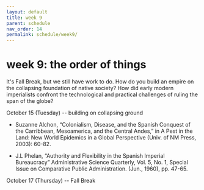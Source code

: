 ```yaml
---
layout: default
title: week 9
parent: schedule
nav_order: 14
permalink: schedule/week9/
---
```


# week 9: the order of things


It's Fall Break, but we still have work to do. How do you build an empire on
the collapsing foundation of native society? How did early modern imperialists
confront the technological and practical challenges of ruling the span of the
globe?



October 15 (Tuesday) -- building on collapsing ground

* Suzanne Alchon, “Colonialism, Disease, and the Spanish Conquest of the Carribbean, Mesoamerica, and the Central Andes,” in A Pest in the Land: New World Epidemics in a Global Perspective (Univ. of NM Press, 2003): 60-82.

* J.L Phelan, “Authority and Flexibility in the Spanish Imperial Bureaucracy” Administrative Science Quarterly, Vol. 5, No. 1, Special Issue on Comparative Public Administration. (Jun., 1960), pp. 47-65.

October 17 (Thursday) -- Fall Break
